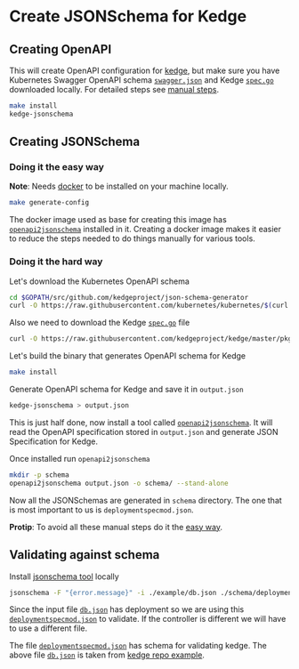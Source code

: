 # Create JSONSchema for Kedge

## Creating OpenAPI

This will create OpenAPI configuration for [kedge](https://github.com/kedgeproject/kedge),
but make sure you have Kubernetes Swagger OpenAPI schema [`swagger.json`](https://github.com/kubernetes/kubernetes/blob/master/api/openapi-spec/swagger.json)
and Kedge [`spec.go`](https://github.com/kedgeproject/kedge/blob/master/pkg/spec/spec.go)
downloaded locally. For detailed steps see [manual steps](https://github.com/kedgeproject/json-schema-generator#doing-it-the-hard-way).

```bash
make install
kedge-jsonschema
```

## Creating JSONSchema

### Doing it the easy way

**Note**: Needs [docker](https://docs.docker.com/engine/installation/) to be installed on
your machine locally.

```bash
make generate-config
```

The docker image used as base for creating this image has [`openapi2jsonschema`](https://github.com/garethr/openapi2jsonschema)
installed in it. Creating a docker image makes it easier to reduce the steps needed to do
things manually for various tools.

### Doing it the hard way

Let's download the Kubernetes OpenAPI schema

```bash
cd $GOPATH/src/github.com/kedgeproject/json-schema-generator
curl -O https://raw.githubusercontent.com/kubernetes/kubernetes/$(curl https://raw.githubusercontent.com/kedgeproject/json-schema-generator/master/scripts/k8s-release)/api/openapi-spec/swagger.json
```

Also we need to download the Kedge [`spec.go`](https://github.com/kedgeproject/kedge/blob/master/pkg/spec/spec.go)
file

```bash
curl -O https://raw.githubusercontent.com/kedgeproject/kedge/master/pkg/spec/spec.go
```

Let's build the binary that generates OpenAPI schema for Kedge

```bash
make install
```

Generate OpenAPI schema for Kedge and save it in `output.json`

```bash
kedge-jsonschema > output.json
```

This is just half done, now install a tool called [`openapi2jsonschema`](https://github.com/garethr/openapi2jsonschema).
It will read the OpenAPI specification stored in `output.json` and generate JSON Specification
for Kedge.

Once installed run `openapi2jsonschema`

```bash
mkdir -p schema
openapi2jsonschema output.json -o schema/ --stand-alone
```

Now all the JSONSchemas are generated in `schema` directory. The one that is most important
to us is `deploymentspecmod.json`.

**Protip**: To avoid all these manual steps do it the [easy way](https://github.com/kedgeproject/json-schema-generator#doing-it-the-easy-way).

## Validating against schema

Install [jsonschema tool](https://github.com/Julian/jsonschema) locally

```bash
jsonschema -F "{error.message}" -i ./example/db.json ./schema/deploymentspecmod.json
```
Since the input file [`db.json`](./example/db.json) has deployment so we are using this
[`deploymentspecmod.json`](./schema/deploymentspecmod.json) to validate. If the controller
is different we will have to use a different file.


The file [`deploymentspecmod.json`](./schema/deploymentspecmod.json) has schema for
validating kedge.
The above file [`db.json`](./example/db.json) is taken from [kedge repo example](https://github.com/kedgeproject/kedge/blob/master/examples/envFrom/db.yaml).
